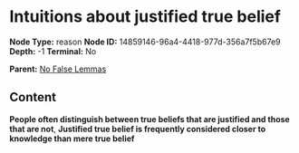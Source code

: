 # Intuitions about justified true belief

**Node Type:** reason
**Node ID:** 14859146-96a4-4418-977d-356a7f5b67e9
**Depth:** -1
**Terminal:** No

**Parent:** [No False Lemmas](no-false-lemmas.md)

## Content

**People often distinguish between true beliefs that are justified and those that are not**, **Justified true belief is frequently considered closer to knowledge than mere true belief**
